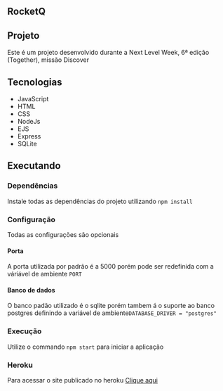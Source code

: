 ## RocketQ

## Projeto
Este é um projeto desenvolvido durante a Next Level Week, 6ª edição (Together), missão Discover

## Tecnologias
- JavaScript
- HTML
- CSS
- NodeJs
- EJS
- Express
- SQLite

## Executando
### Dependências
Instale todas as dependências do projeto utilizando `npm install`

### Configuração
Todas as configurações são opcionais

#### Porta
A porta utilizada por padrão é a 5000 porém pode ser redefinida com a váriável de ambiente `PORT`

#### Banco de dados
O banco padão utilizado é o sqlite porém tambem á o suporte ao banco postgres definindo a variável
de ambiente`DATABASE_DRIVER = "postgres"`

### Execução
Utilize o commando `npm start` para iniciar a aplicação

### Heroku
Para acessar o site publicado no heroku [Clique aqui](https://young-stream-36865.herokuapp.com/)
